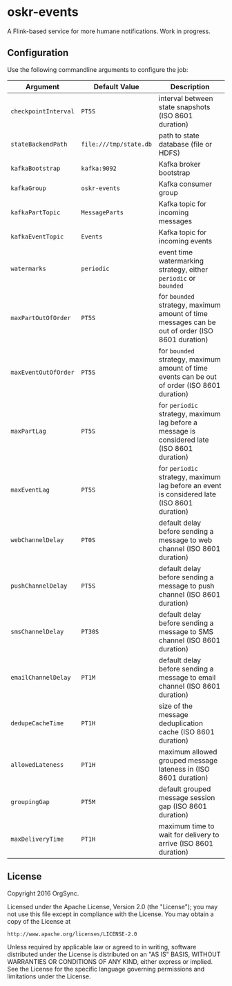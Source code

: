 # oskr-events

A Flink-based service for more humane notifications. Work in progress.

## Configuration

Use the following commandline arguments to configure the job:

| Argument  | Default Value | Description |
|-----------|---------------|-------------|
| `checkpointInterval` | `PT5S` | interval between state snapshots (ISO 8601 duration) |
| `stateBackendPath` | `file:///tmp/state.db` | path to state database (file or HDFS) |
| `kafkaBootstrap` | `kafka:9092` | Kafka broker bootstrap |
| `kafkaGroup` | `oskr-events` | Kafka consumer group |
| `kafkaPartTopic` | `MessageParts` | Kafka topic for incoming messages |
| `kafkaEventTopic` | `Events` | Kafka topic for incoming events |
| `watermarks` | `periodic` | event time watermarking strategy, either `periodic` or `bounded` |
| `maxPartOutOfOrder` | `PT5S` | for `bounded` strategy, maximum amount of time messages can be out of order (ISO 8601 duration) |
| `maxEventOutOfOrder` | `PT5S` | for `bounded` strategy, maximum amount of time events can be out of order (ISO 8601 duration) |
| `maxPartLag` | `PT5S` | for `periodic` strategy, maximum lag before a message is considered late (ISO 8601 duration) |
| `maxEventLag` | `PT5S` | for `periodic` strategy, maximum lag before an event is considered late (ISO 8601 duration) |
| `webChannelDelay` | `PT0S` | default delay before sending a message to web channel (ISO 8601 duration) |
| `pushChannelDelay` | `PT5S` | default delay before sending a message to push channel (ISO 8601 duration) |
| `smsChannelDelay` | `PT30S` | default delay before sending a message to SMS channel (ISO 8601 duration) |
| `emailChannelDelay` | `PT1M` | default delay before sending a message to email channel (ISO 8601 duration) |
| `dedupeCacheTime` | `PT1H` | size of the message deduplication cache (ISO 8601 duration) |
| `allowedLateness` | `PT1H` | maximum allowed grouped message lateness in (ISO 8601 duration) |
| `groupingGap` | `PT5M` | default grouped message session gap (ISO 8601 duration) |
| `maxDeliveryTime` | `PT1H` | maximum time to wait for delivery to arrive (ISO 8601 duration) |

## License

Copyright 2016 OrgSync.

Licensed under the Apache License, Version 2.0 (the "License");
you may not use this file except in compliance with the License.
You may obtain a copy of the License at

    http://www.apache.org/licenses/LICENSE-2.0

Unless required by applicable law or agreed to in writing, software
distributed under the License is distributed on an "AS IS" BASIS,
WITHOUT WARRANTIES OR CONDITIONS OF ANY KIND, either express or implied.
See the License for the specific language governing permissions and
limitations under the License.
